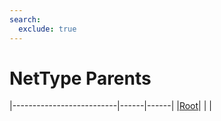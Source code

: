 ```yaml
---
search:
  exclude: true
---
```


<h1 class="heading"><span class="name">NetType Parents</span></h1>

|--------------------------|------|------|
|[Root](../objects/root.md)|&nbsp;|&nbsp;|
